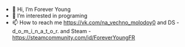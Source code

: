 - 👋 Hi, I’m Forever Young
- 👀 I’m interested in programing
- 📫 How to reach me https://vk.com/na_vechno_molodoy0 and DS - d_o_m_i_n_a_t_o_r. and Steam - https://steamcommunity.com/id/ForeverYoungFR

<!---
Forever564/Forever564 is a ✨ special ✨ repository because its `README.md` (this file) appears on your GitHub profile.
You can click the Preview link to take a look at your changes.
--->
